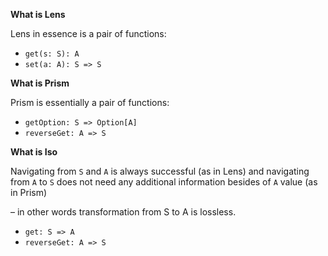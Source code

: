 **What is Lens**

Lens in essence is a pair of functions:

- `get(s: S): A`
- `set(a: A): S => S`

**What is Prism**

Prism is essentially a pair of functions:

- `getOption: S => Option[A]`
- `reverseGet: A => S`

**What is Iso**

Navigating from `S` and `A` is always successful (as in Lens)
and navigating from `A` to `S` does not need any additional information 
besides of `A` value (as in Prism)

– in other words transformation from S to A is lossless.

- `get: S => A`
- `reverseGet: A => S` 